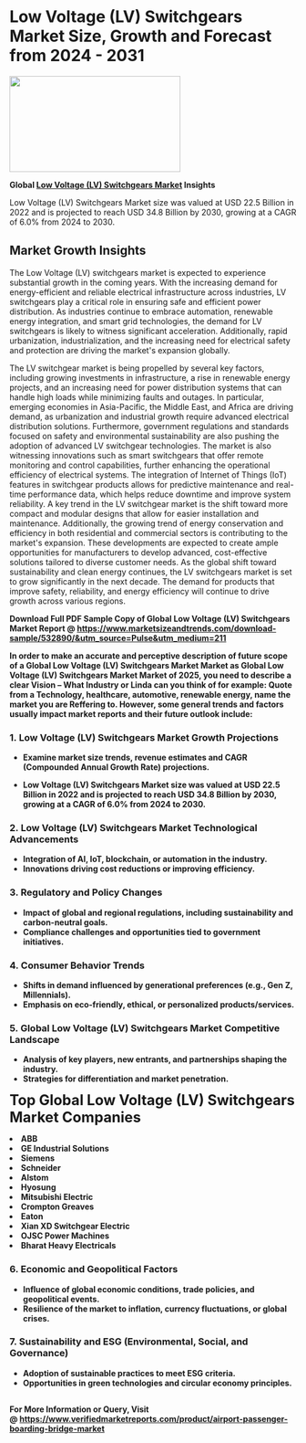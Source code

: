 <H1>Low Voltage (LV) Switchgears Market Size, Growth and Forecast from 2024 - 2031</H1><img class="aligncenter size-medium wp-image-584254" src="https://thirdeyenews.in/wp-content/uploads/2024/09/Global-Market-Research-300x168.jpeg" alt="" width="300" height="168" /><p><strong>Global&nbsp;<a href="https://www.marketsizeandtrends.com/download-sample/532890/&amp;utm_source=Pulse&amp;utm_medium=211">Low Voltage (LV) Switchgears Market</a> Insights</strong></p><p>Low Voltage (LV) Switchgears Market size was valued at USD 22.5 Billion in 2022 and is projected to reach USD 34.8 Billion by 2030, growing at a CAGR of 6.0% from 2024 to 2030.</p><p><h2>Market Growth Insights</h2> <p>The Low Voltage (LV) switchgears market is expected to experience substantial growth in the coming years. With the increasing demand for energy-efficient and reliable electrical infrastructure across industries, LV switchgears play a critical role in ensuring safe and efficient power distribution. As industries continue to embrace automation, renewable energy integration, and smart grid technologies, the demand for LV switchgears is likely to witness significant acceleration. Additionally, rapid urbanization, industrialization, and the increasing need for electrical safety and protection are driving the market's expansion globally.</p> <p><strong></strong></p> <p>The LV switchgear market is being propelled by several key factors, including growing investments in infrastructure, a rise in renewable energy projects, and an increasing need for power distribution systems that can handle high loads while minimizing faults and outages. In particular, emerging economies in Asia-Pacific, the Middle East, and Africa are driving demand, as urbanization and industrial growth require advanced electrical distribution solutions. Furthermore, government regulations and standards focused on safety and environmental sustainability are also pushing the adoption of advanced LV switchgear technologies. The market is also witnessing innovations such as smart switchgears that offer remote monitoring and control capabilities, further enhancing the operational efficiency of electrical systems. The integration of Internet of Things (IoT) features in switchgear products allows for predictive maintenance and real-time performance data, which helps reduce downtime and improve system reliability. A key trend in the LV switchgear market is the shift toward more compact and modular designs that allow for easier installation and maintenance. Additionally, the growing trend of energy conservation and efficiency in both residential and commercial sectors is contributing to the market's expansion. These developments are expected to create ample opportunities for manufacturers to develop advanced, cost-effective solutions tailored to diverse customer needs. As the global shift toward sustainability and clean energy continues, the LV switchgears market is set to grow significantly in the next decade. The demand for products that improve safety, reliability, and energy efficiency will continue to drive growth across various regions. <p><strong></p><p><span class=""><strong>Download Full PDF Sample Copy of Global Low Voltage (LV) Switchgears Market Report</strong> @ <a href="https://www.marketsizeandtrends.com/download-sample/532890/&amp;utm_source=Pulse&amp;utm_medium=211" target="_blank">https://www.marketsizeandtrends.com/download-sample/532890/&amp;utm_source=Pulse&amp;utm_medium=211</a></span></p><p>In order to make an accurate and perceptive description of future scope of a Global&nbsp;Low Voltage (LV) Switchgears Market Market as Global&nbsp;Low Voltage (LV) Switchgears Market Market of 2025, you need to describe a clear Vision &ndash; What Industry or Linda can you think of for example: Quote from a Technology, healthcare, automotive, renewable energy, name the market you are Reffering to. However, some general trends and factors usually impact market reports and their future outlook include:</p><h3>1.&nbsp;<strong>Low Voltage (LV) Switchgears Market Growth Projections</strong></h3><ul><li>Examine market size trends, revenue estimates and CAGR (Compounded Annual Growth Rate) projections.</li><li><p>Low Voltage (LV) Switchgears Market size was valued at USD 22.5 Billion in 2022 and is projected to reach USD 34.8 Billion by 2030, growing at a CAGR of 6.0% from 2024 to 2030.</p></li></ul><h3>2.&nbsp;<strong>Low Voltage (LV) Switchgears Market Technological Advancements</strong></h3><ul><li>Integration of AI, IoT, blockchain, or automation in the industry.</li><li>Innovations driving cost reductions or improving efficiency.</li></ul><h3>3.&nbsp;<strong>Regulatory and Policy Changes</strong></h3><ul><li>Impact of global and regional regulations, including sustainability and carbon-neutral goals.</li><li>Compliance challenges and opportunities tied to government initiatives.</li></ul><h3>4.&nbsp;<strong>Consumer Behavior Trends</strong></h3><ul><li>Shifts in demand influenced by generational preferences (e.g., Gen Z, Millennials).</li><li>Emphasis on eco-friendly, ethical, or personalized products/services.</li></ul><h3>5.&nbsp;<strong>Global Low Voltage (LV) Switchgears Market Competitive Landscape</strong></h3><ul><li>Analysis of key players, new entrants, and partnerships shaping the industry.</li><li>Strategies for differentiation and market penetration.</li></ul><p data-pm-slice="1 1 []"><span style="color: inherit; font-family: inherit; font-size: 25px;">Top Global Low Voltage (LV) Switchgears Market Companies</span></p><div class="" data-test-id=""><p><li>ABB</li><li> GE Industrial Solutions</li><li> Siemens</li><li> Schneider</li><li> Alstom</li><li> Hyosung</li><li> Mitsubishi Electric</li><li> Crompton Greaves</li><li> Eaton</li><li> Xian XD Switchgear Electric</li><li> OJSC Power Machines</li><li> Bharat Heavy Electricals</li></p></div><h3>6.&nbsp;<strong>Economic and Geopolitical Factors</strong></h3><ul><li>Influence of global economic conditions, trade policies, and geopolitical events.</li><li>Resilience of the market to inflation, currency fluctuations, or global crises.</li></ul><h3>7.&nbsp;<strong>Sustainability and ESG (Environmental, Social, and Governance)</strong></h3><ul><li>Adoption of sustainable practices to meet ESG criteria.</li><li>Opportunities in green technologies and circular economy principles.</li></ul><h2><strong style="font-size: 14px;">For More Information or Query, Visit @&nbsp;</strong><a style="background-color: #ffffff; font-size: 14px;" href="https://www.marketsizeandtrends.com/report/low-voltage-lv-switchgears-market/" target="_blank">https://www.verifiedmarketreports.com/product/airport-passenger-boarding-bridge-market</a></h2>
